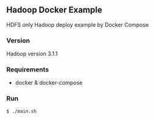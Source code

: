 ## Hadoop Docker Example
HDFS only Hadoop deploy example by Docker Compose

### Version
Hadoop version 3.1.1

### Requirements
- docker & docker-compose

### Run

```bash
$ ./main.sh  
```